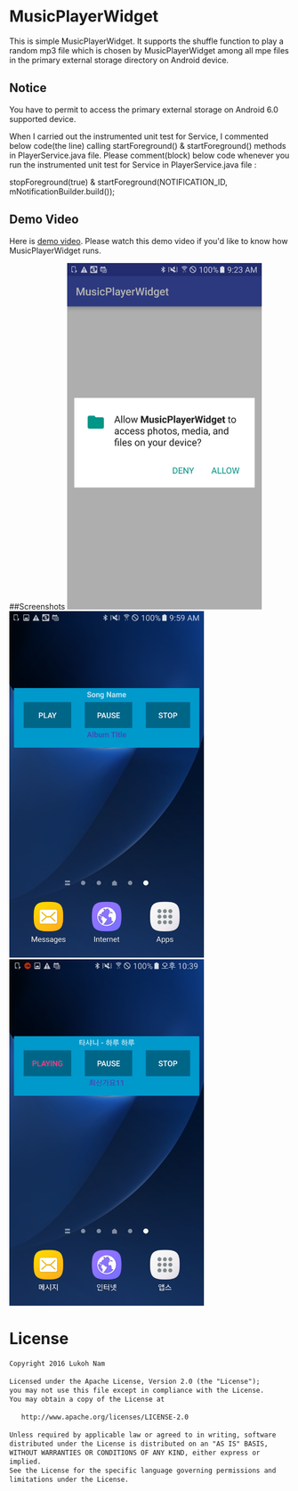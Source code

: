 # MusicPlayerWidget
This is simple MusicPlayerWidget. It supports the shuffle function to play a random mp3 file which is chosen by MusicPlayerWidget among all mpe files in the primary external storage directory on Android device.

## Notice
You have to permit to access the primary external storage on Android 6.0 supported device. 

When I carried out the instrumented unit test for Service, I commented below code(the line) calling startForeground() & startForeground() methods in PlayerService.java file.
Please comment(block) below code whenever you run the instrumented unit test for Service in PlayerService.java file :

stopForeground(true) & startForeground(NOTIFICATION_ID, mNotificationBuilder.build());

## Demo Video
Here is [demo video](https://youtu.be/25Pp254OEbg). Please watch this demo video if you'd like to know how MusicPlayerWidget runs.

##Screenshots
<img src="https://github.com/Lukoh/MusicPlayerWidget/blob/master/Screenshot_3.png" alt="Log-in Demo" width="350" />
&nbsp;
<img src="https://github.com/Lukoh/MusicPlayerWidget/blob/master/Screenshot_5.png" alt="Log-in Demo" width="350" />
&nbsp;
<img src="https://github.com/Lukoh/MusicPlayerWidget/blob/master/Screenshot_1.png" alt="Log-in Demo" width="350" />
&nbsp;

# License
```
Copyright 2016 Lukoh Nam

Licensed under the Apache License, Version 2.0 (the "License");
you may not use this file except in compliance with the License.
You may obtain a copy of the License at

   http://www.apache.org/licenses/LICENSE-2.0

Unless required by applicable law or agreed to in writing, software
distributed under the License is distributed on an "AS IS" BASIS,
WITHOUT WARRANTIES OR CONDITIONS OF ANY KIND, either express or implied.
See the License for the specific language governing permissions and
limitations under the License.
